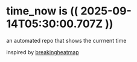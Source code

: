 # time_now is (( 2025-09-14T05:30:00.707Z ))

an automated repo that shows the currnent time

inspired by [breakingheatmap](https://github.com/breakingheatmap/breakingheatmap)